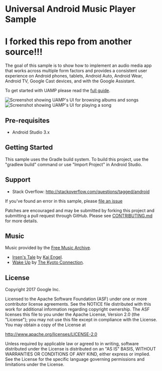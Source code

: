 Universal Android Music Player Sample
=====================================
# I forked this repo from another source!!!

The goal of this sample is to show how to implement an audio media app that works
across multiple form factors and provides a consistent user experience
on Android phones, tablets, Android Auto, Android Wear, Android TV, Google Cast devices,
and with the Google Assistant. 

To get started with UAMP please read the [full guide](docs/FullGuide.md).

![Screenshot showing UAMP's UI for browsing albums and songs](docs/images/1-browse-albums-screenshot.png "Browse albums screenshot")
![Screenshot showing UAMP's UI for playing a song](docs/images/2-play-song-screenshot.png "Play song screenshot")

Pre-requisites
--------------

- Android Studio 3.x

Getting Started
---------------

This sample uses the Gradle build system. To build this project, use the
"gradlew build" command or use "Import Project" in Android Studio.

Support
-------

- Stack Overflow: http://stackoverflow.com/questions/tagged/android

If you've found an error in this sample, please
[file an issue](https://github.com/googlesamples/android-UniversalMusicPlayer/issues)

Patches are encouraged and may be submitted by forking this project and
submitting a pull request through GitHub. Please see [CONTRIBUTING.md](CONTRIBUTING.md) for more
details.

Music
-----

Music provided by the [Free Music Archive](http://freemusicarchive.org/).

- [Irsen's Tale](http://freemusicarchive.org/music/Kai_Engel/Irsens_Tale/) by
[Kai Engel](http://freemusicarchive.org/music/Kai_Engel/).
- [Wake Up](http://freemusicarchive.org/music/The_Kyoto_Connection/Wake_Up_1957/) by
[The Kyoto Connection](http://freemusicarchive.org/music/The_Kyoto_Connection/).

License
-------

Copyright 2017 Google Inc.

Licensed to the Apache Software Foundation (ASF) under one or more contributor
license agreements.  See the NOTICE file distributed with this work for
additional information regarding copyright ownership.  The ASF licenses this
file to you under the Apache License, Version 2.0 (the "License"); you may not
use this file except in compliance with the License.  You may obtain a copy of
the License at

  http://www.apache.org/licenses/LICENSE-2.0

Unless required by applicable law or agreed to in writing, software
distributed under the License is distributed on an "AS IS" BASIS, WITHOUT
WARRANTIES OR CONDITIONS OF ANY KIND, either express or implied.  See the
License for the specific language governing permissions and limitations under
the License.
